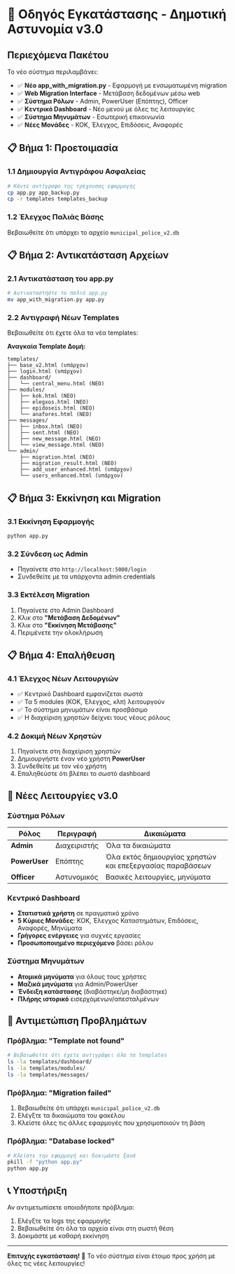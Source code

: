 # 🚀 Οδηγός Εγκατάστασης - Δημοτική Αστυνομία v3.0

## Περιεχόμενα Πακέτου

Το νέο σύστημα περιλαμβάνει:
- ✅ **Νέο app_with_migration.py** - Εφαρμογή με ενσωματωμένη migration
- ✅ **Web Migration Interface** - Μετάβαση δεδομένων μέσω web
- ✅ **Σύστημα Ρόλων** - Admin, PowerUser (Επόπτης), Officer
- ✅ **Κεντρικό Dashboard** - Νέο μενού με όλες τις λειτουργίες
- ✅ **Σύστημα Μηνυμάτων** - Εσωτερική επικοινωνία
- ✅ **Νέες Μονάδες** - ΚΟΚ, Έλεγχος, Επιδόσεις, Αναφορές

## 📋 Βήμα 1: Προετοιμασία

### 1.1 Δημιουργία Αντιγράφου Ασφαλείας
```bash
# Κάντε αντίγραφο της τρέχουσας εφαρμογής
cp app.py app_backup.py
cp -r templates templates_backup
```

### 1.2 Έλεγχος Παλιάς Βάσης
Βεβαιωθείτε ότι υπάρχει το αρχείο `municipal_police_v2.db`

## 📋 Βήμα 2: Αντικατάσταση Αρχείων

### 2.1 Αντικατάσταση του app.py
```bash
# Αντικαταστήστε το παλιό app.py
mv app_with_migration.py app.py
```

### 2.2 Αντιγραφή Νέων Templates
Βεβαιωθείτε ότι έχετε όλα τα νέα templates:

**Αναγκαία Template Δομή:**
```
templates/
├── base_v2.html (υπάρχον)
├── login.html (υπάρχον)
├── dashboard/
│   └── central_menu.html (ΝΕΟ)
├── modules/
│   ├── kok.html (ΝΕΟ)
│   ├── elegxos.html (ΝΕΟ)
│   ├── epidoseis.html (ΝΕΟ)
│   └── anafores.html (ΝΕΟ)
├── messages/
│   ├── inbox.html (ΝΕΟ)
│   ├── sent.html (ΝΕΟ)
│   ├── new_message.html (ΝΕΟ)
│   └── view_message.html (ΝΕΟ)
└── admin/
    ├── migration.html (ΝΕΟ)
    ├── migration_result.html (ΝΕΟ)
    ├── add_user_enhanced.html (υπάρχον)
    └── users_enhanced.html (υπάρχον)
```

## 📋 Βήμα 3: Εκκίνηση και Migration

### 3.1 Εκκίνηση Εφαρμογής
```bash
python app.py
```

### 3.2 Σύνδεση ως Admin
- Πηγαίνετε στο `http://localhost:5000/login`
- Συνδεθείτε με τα υπάρχοντα admin credentials

### 3.3 Εκτέλεση Migration
1. Πηγαίνετε στο Admin Dashboard
2. Κλικ στο **"Μετάβαση Δεδομένων"**
3. Κλικ στο **"Εκκίνηση Μετάβασης"**
4. Περιμένετε την ολοκλήρωση

## 📋 Βήμα 4: Επαλήθευση

### 4.1 Έλεγχος Νέων Λειτουργιών
- ✅ Κεντρικό Dashboard εμφανίζεται σωστά
- ✅ Τα 5 modules (ΚΟΚ, Έλεγχος, κλπ) λειτουργούν
- ✅ Το σύστημα μηνυμάτων είναι προσβάσιμο
- ✅ Η διαχείριση χρηστών δείχνει τους νέους ρόλους

### 4.2 Δοκιμή Νέων Χρηστών
1. Πηγαίνετε στη διαχείριση χρηστών
2. Δημιουργήστε έναν νέο χρήστη **PowerUser**
3. Συνδεθείτε με τον νέο χρήστη
4. Επαληθεύστε ότι βλέπει το σωστό dashboard

## 🎯 Νέες Λειτουργίες v3.0

### Σύστημα Ρόλων
| Ρόλος | Περιγραφή | Δικαιώματα |
|-------|-----------|------------|
| **Admin** | Διαχειριστής | Όλα τα δικαιώματα |
| **PowerUser** | Επόπτης | Όλα εκτός δημιουργίας χρηστών και επεξεργασίας παραβάσεων |
| **Officer** | Αστυνομικός | Βασικές λειτουργίες, μηνύματα |

### Κεντρικό Dashboard
- **Στατιστικά χρήστη** σε πραγματικό χρόνο
- **5 Κύριες Μονάδες**: ΚΟΚ, Έλεγχος Καταστημάτων, Επιδόσεις, Αναφορές, Μηνύματα
- **Γρήγορες ενέργειες** για συχνές εργασίες
- **Προσωποποιημένο περιεχόμενο** βάσει ρόλου

### Σύστημα Μηνυμάτων
- **Ατομικά μηνύματα** για όλους τους χρήστες
- **Μαζικά μηνύματα** για Admin/PowerUser
- **Ένδειξη κατάστασης** (διαβάστηκε/μη διαβάστηκε)
- **Πλήρης ιστορικό** εισερχόμενων/απεσταλμένων

## 🔧 Αντιμετώπιση Προβλημάτων

### Πρόβλημα: "Template not found"
```bash
# Βεβαιωθείτε ότι έχετε αντιγράψει όλα τα templates
ls -la templates/dashboard/
ls -la templates/modules/
ls -la templates/messages/
```

### Πρόβλημα: "Migration failed"
1. Βεβαιωθείτε ότι υπάρχει `municipal_police_v2.db`
2. Ελέγξτε τα δικαιώματα του φακέλου
3. Κλείστε όλες τις άλλες εφαρμογές που χρησιμοποιούν τη βάση

### Πρόβλημα: "Database locked"
```bash
# Κλείστε την εφαρμογή και δοκιμάστε ξανά
pkill -f "python app.py"
python app.py
```

## 📞 Υποστήριξη

Αν αντιμετωπίσετε οποιοδήποτε πρόβλημα:
1. Ελέγξτε τα logs της εφαρμογής
2. Βεβαιωθείτε ότι όλα τα αρχεία είναι στη σωστή θέση
3. Δοκιμάστε με καθαρή εκκίνηση

---

**Επιτυχής εγκατάσταση!** 🎉
Το νέο σύστημα είναι έτοιμο προς χρήση με όλες τις νέες λειτουργίες!